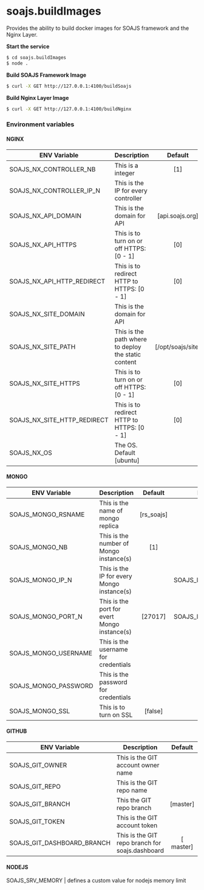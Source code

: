# soajs.buildImages

Provides the ability to build docker images for SOAJS framework and the Nginx Layer.

**Start the service**
```sh
$ cd soajs.buildImages
$ node .
```


**Build SOAJS Framework Image**
```sh
$ curl -X GET http://127.0.0.1:4100/buildSoajs
```


**Build Nginx Layer Image**
```sh
$ curl -X GET http://127.0.0.1:4100/buildNginx
```


### Environment variables

#### NGINX
ENV Variable | Description | Default | Example
--- | ----- | :---: | ---
SOAJS_NX_CONTROLLER_NB | This is a integer | [1] | 
SOAJS_NX_CONTROLLER_IP_N | This is the IP for every controller |  | SOAJS_NX_CONTROLLER_IP_1
SOAJS_NX_API_DOMAIN | This is the domain for API | [api.soajs.org] | 
SOAJS_NX_API_HTTPS | This is to turn on or off HTTPS: [0 - 1] | [0] | 
SOAJS_NX_API_HTTP_REDIRECT | This is to redirect HTTP to HTTPS: [0 - 1] | [0] | 
SOAJS_NX_SITE_DOMAIN | This is the domain for API |  | 
SOAJS_NX_SITE_PATH | This is the path where to deploy the static content | [/opt/soajs/site] | 
SOAJS_NX_SITE_HTTPS | This is to turn on or off HTTPS: [0 - 1] | [0] | 
SOAJS_NX_SITE_HTTP_REDIRECT | This is to redirect HTTP to HTTPS: [0 - 1] | [0] | 
SOAJS_NX_OS | The OS. Default [ubuntu] |  |

#### MONGO
ENV Variable | Description | Default | Example
--- | ----- | :---: | ---
SOAJS_MONGO_RSNAME | This is the name of mongo replica | [rs_soajs] | 
SOAJS_MONGO_NB | This is the number of Mongo instance(s) | [1]
SOAJS_MONGO_IP_N | This is the IP for every Mongo instance(s) |  | SOAJS_MONGO_IP_1
SOAJS_MONGO_PORT_N | This is the port for evert Mongo instance(s) | [27017] | SOAJS_MONGO_PORT_1
SOAJS_MONGO_USERNAME | This is the username for credentials |  | 
SOAJS_MONGO_PASSWORD | This is the password for credentials |  | 
SOAJS_MONGO_SSL | This is to turn on SSL | [false] | 

#### GITHUB
ENV Variable | Description | Default | Example
--- | ----- | :---: | ---
SOAJS_GIT_OWNER | This is the GIT account owner name |  | 
SOAJS_GIT_REPO | This is the GIT repo name |  | 
SOAJS_GIT_BRANCH | This the GIT repo branch | [master] | 
SOAJS_GIT_TOKEN | This is the GIT account token |  | 
SOAJS_GIT_DASHBOARD_BRANCH | This is the GIT repo branch for soajs.dashboard | [ master] | 

#### NODEJS
SOAJS_SRV_MEMORY | defines a custom value for nodejs memory limit